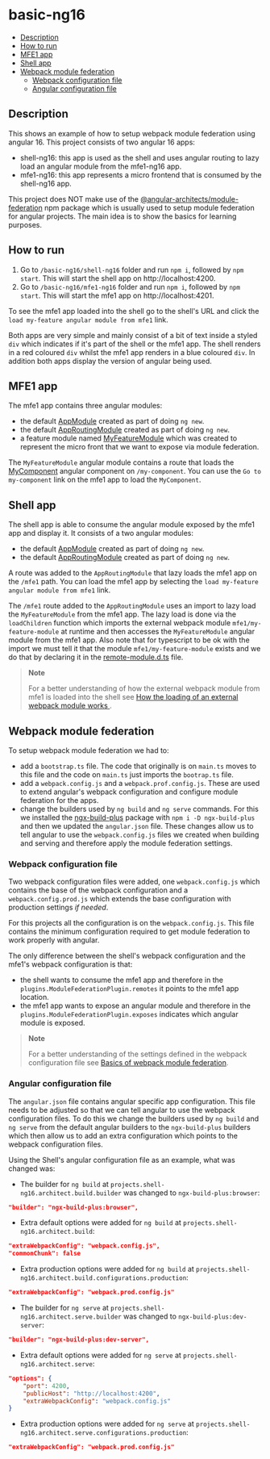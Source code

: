 # basic-ng16

- [Description](#description)
- [How to run](#how-to-run)
- [MFE1 app](#mfe1-app)
- [Shell app](#shell-app)
- [Webpack module federation](#webpack-module-federation)
  - [Webpack configuration file](#webpack-configuration-file)
  - [Angular configuration file](#angular-configuration-file)

## Description

This shows an example of how to setup webpack module federation using angular 16. This project consists of two angular 16 apps:
- shell-ng16: this app is used as the shell and uses angular routing to lazy load an angular module from the mfe1-ng16 app. 
- mfe1-ng16: this app represents a micro frontend that is consumed by the shell-ng16 app.

This project does NOT make use of the [@angular-architects/module-federation](https://www.npmjs.com/package/@angular-architects/module-federation) npm package which is usually used to setup module federation for angular projects. The main idea is to show the basics for learning purposes.

## How to run

1) Go to `/basic-ng16/shell-ng16` folder and run `npm i`, followed by `npm start`. This will start the shell app on http://localhost:4200.
2) Go to `/basic-ng16/mfe1-ng16` folder and run `npm i`, followed by `npm start`. This will start the mfe1 app on http://localhost:4201.

To see the mfe1 app loaded into the shell go to the shell's URL and click the `load my-feature angular module from mfe1` link. 

Both apps are very simple and mainly consist of a bit of text inside a styled `div` which indicates if it's part of the shell or the mfe1 app. The shell renders in a red coloured `div` whilst the mfe1 app renders in a blue coloured `div`. In addition both apps display the version of angular being used.

## MFE1 app

The mfe1 app contains three angular modules:
- the default [AppModule](/basic-ng16/mfe1-ng16/src/app/app.module.ts) created as part of doing `ng new`.
- the default [AppRoutingModule](/basic-ng16/mfe1-ng16/src/app/app-routing.module.ts) created as part of doing `ng new`.
- a feature module named [MyFeatureModule](/basic-ng16/mfe1-ng16/src/app/my-feature/my-feature.module.ts) which was created to represent the micro front that we want to expose via module federation.

The `MyFeatureModule` angular module contains a route that loads the [MyComponent](/basic-ng16/mfe1-ng16/src/app/my-feature/my-component/my-component.component.ts) angular component on `/my-component`. You can use the `Go to my-component` link on the mfe1 app to load the `MyComponent`.

## Shell app

The shell app is able to consume the angular module exposed by the mfe1 app and display it. It consists of a two angular modules:
- the default [AppModule](/basic-ng16/shell-ng16/src/app/app.module.ts) created as part of doing `ng new`.
- the default [AppRoutingModule](/basic-ng16/shell-ng16/src/app/app-routing.module.ts) created as part of doing `ng new`.

A route was added to the `AppRoutingModule` that lazy loads the mfe1 app on the `/mfe1` path. You can load the mfe1 app by selecting the `load my-feature angular module from mfe1` link.

The `/mfe1` route added to the `AppRoutingModule` uses an import to lazy load the `MyFeatureModule` from the mfe1 app. The lazy load is done via the `loadChildren` function which imports the external webpack module `mfe1/my-feature-module` at runtime and then accesses the `MyFeatureModule` angular module from the mfe1 app. Also note that for typescript to be ok with the import we must tell it that the module `mfe1/my-feature-module` exists and we do that by declaring it in the [remote-module.d.ts](/basic-ng16/shell-ng16/src/app/remote-modules.d.ts) file.

> **Note**
> 
> For a better understanding of how the external webpack module from mfe1 is loaded into the shell see [How the loading of an external webpack module works
](../docs/basics-module-federation.md#how-the-loading-of-an-external-webpack-module-works).
>

## Webpack module federation

To setup webpack module federation we had to:
- add a `bootstrap.ts` file. The code that originally is on `main.ts` moves to this file and the code on `main.ts` just imports the `bootrap.ts` file.
- add a `webpack.config.js` and a `webpack.prof.config.js`. These are used to extend angular's webpack configuration and configure module federation for the apps.
- change the builders used by `ng build` and `ng serve` commands. For this we installed the [ngx-build-plus](https://www.npmjs.com/package/ngx-build-plus) package with `npm i -D ngx-build-plus` and then we updated the `angular.json` file. These changes allow us to tell angular to use the `webpack.config.js` files we created when building and serving and therefore apply the module federation settings.

### Webpack configuration file

Two webpack configuration files were added, one `webpack.config.js` which contains the base of the webpack configuration and a `webpack.config.prod.js` which extends the base configuration with production settings *if needed*.

For this projects all the configuration is on the `webpack.config.js`. This file contains the minimum configuration required to get module federation to work properly with angular.

The only difference between the shell's webpack configuration and the mfe1's webpack configuration is that:
- the shell wants to consume the mfe1 app and therefore in the `plugins.ModuleFederationPlugin.remotes` it points to the mfe1 app location.
- the mfe1 app wants to expose an angular module and therefore in the `plugins.ModuleFederationPlugin.exposes` indicates which angular module is exposed.

> **Note**
> 
> For a better understanding of the settings defined in the webpack configuration file see  [Basics of webpack module federation](../docs/basics-module-federation.md). 
>

### Angular configuration file

The `angular.json` file contains angular specific app configuration. This file needs to be adjusted so that we can tell angular to use the webpack configuration files. To do this we change the builders used by `ng build` and `ng serve` from the default angular builders to the `ngx-build-plus` builders which then allow us to add an extra configuration which points to the webpack configuration files.

Using the Shell's angular configuration file as an example, what was changed was:

- The builder for `ng build` at `projects.shell-ng16.architect.build.builder` was changed to `ngx-build-plus:browser`: 
```json
"builder": "ngx-build-plus:browser",
```

- Extra default options were added for `ng build` at `projects.shell-ng16.architect.build`: 
```json
"extraWebpackConfig": "webpack.config.js",
"commonChunk": false
```

- Extra production options were added for `ng build` at `projects.shell-ng16.architect.build.configurations.production`: 
```json
"extraWebpackConfig": "webpack.prod.config.js"
```

- The builder for `ng serve` at `projects.shell-ng16.architect.serve.builder` was changed to `ngx-build-plus:dev-server`: 
```json
"builder": "ngx-build-plus:dev-server",
```

- Extra default options were added for `ng serve` at `projects.shell-ng16.architect.serve`: 
```json
"options": {
    "port": 4200,
    "publicHost": "http://localhost:4200",
    "extraWebpackConfig": "webpack.config.js"
}
```

- Extra production options were added for `ng serve` at `projects.shell-ng16.architect.serve.configurations.production`: 
```json
"extraWebpackConfig": "webpack.prod.config.js"
```
